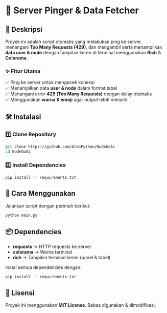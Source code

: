 # 🚀 Server Pinger & Data Fetcher  

## 📌 Deskripsi  
Proyek ini adalah script otomatis yang melakukan ping ke server, menangani **Too Many Requests (429)**, dan mengambil serta menampilkan **data user & node** dengan tampilan keren di terminal menggunakan **Rich** & **Colorama**.  

### ✨ Fitur Utama  
✅ Ping ke server untuk mengecek koneksi  
✅ Menampilkan data **user & node** dalam format tabel  
✅ Menangani error **429 (Too Many Requests)** dengan delay otomatis  
✅ Menggunakan **warna & emoji** agar output lebih menarik  

## 🛠️ Instalasi  

### 1️⃣ Clone Repository  
```bash
git clone https://github.com/AldoPython/NodeGoAi
cd NodeGoAi
```

### 2️⃣ Install Dependencies  
```bash
pip install -r requirements.txt
```

## 🚀 Cara Menggunakan  
Jalankan script dengan perintah berikut:  
```bash
python main.py
```

## 📦 Dependencies  
- **requests** → HTTP requests ke server  
- **colorama** → Warna terminal  
- **rich** → Tampilan terminal keren (panel & tabel)  

Instal semua dependencies dengan:  
```bash
pip install -r requirements.txt
```

## 📄 Lisensi  
Proyek ini menggunakan **MIT License**. Bebas digunakan & dimodifikasi.  
